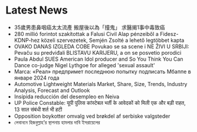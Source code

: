 # Latest News
-  35歲男患鼻咽癌太太流產 搬屋後以為「撞鬼」 求醫揭1事中毒致癌
-  280 millió forintot szakítottak a Falusi Civil Alap pénzeiből a Fidesz-KDNP-hez közeli szervezetek, Semjén Zsolté a lehető legtöbbet kapta
-  OVAKO DANAS IZGLEDA COBE Povukao se sa scene i NE ŽIVI U SRBIJI: Pevaču su predviđali BLISTAVU KARIJERU, a on se posvetio porodici
-  Paula Abdul SUES American Idol producer and So You Think You Can Dance co-judge Nigel Lythgoe for alleged 'sexual assault'
-  Marca: «Реал» предпримет последнюю попытку подписать Мбаппе в январе 2024 года
-  Automotive Lightweight Materials Market, Share, Size, Trends, Industry Analysis, Forecast and Outlook
-  Insípida reducción del desempleo en Neiva
-  UP Police Constable: यूपी पुलिस कांस्टेबल भर्ती के आवेदकों को मिली एक और बड़ी राहत, 13 साल संबंधी शर्त भी हटी
-  Opposition boykotter omvalg ved brøkdel af serbiske valgsteder
-  লেবাননে হিজবুল্লাহ’র স্থাপনায় হামলার দাবি ইসরায়েলের
